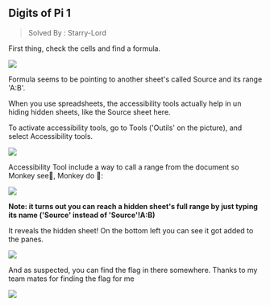 ## Digits of Pi 1
> Solved By : Starry-Lord

First thing, check the cells and find a formula. 

![](https://i.imgur.com/MT1NzjD.png)

Formula seems to be pointing to another sheet's called Source and its range 'A:B'. 

When you use spreadsheets, the accessibility tools actually help in un hiding hidden sheets, like the Source sheet here. 

To activate accessibility tools, go to Tools ('Outils' on the picture), and select Accessibility tools. 

![](https://i.imgur.com/2Rx5UPs.png)

Accessibility Tool include a way to call a range from the document so Monkey see🐒, Monkey do 🐒:

![](https://i.imgur.com/vlt5BiM.png)

**Note: it turns out you can reach a hidden sheet's full range by just typing its name ('Source' instead of 'Source'!A:B)**

It reveals the hidden sheet! On the bottom left you can see it got added to the panes. 

![](https://i.imgur.com/DJVGo4h.png)

And as suspected, you can find the flag in there somewhere. Thanks to my team mates for finding the flag for me

![](https://i.imgur.com/7ncbEkI.png)

